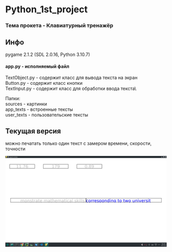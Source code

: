 # Python_1st_project

### Тема прокета - Клавиатурный тренажёр

## Инфо

pygame 2.1.2 (SDL 2.0.16, Python 3.10.7)

#### app.py - исполняемый файл

TextObject.py - содержит класс для вывода текста на экран\
Button.py - содержит класс кнопки\
TextInput.py - содержит класс для обработки ввода текста\

Папки:\
sources - картинки \
app_texts - встроенные тексты\
user_texts - пользовательские тексты

## Текущая версия

можно печатать только один текст с замером времени, скорости, точности

![Screenshot](sources/Screenshot_20221114_151915.png)

